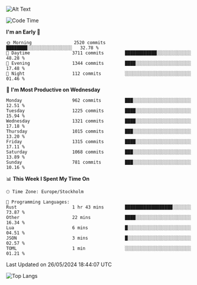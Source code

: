 ![Alt Text](https://media.tenor.com/3Gehha8RO-sAAAAC/goose-dance.gif)

<!--START_SECTION:waka-->
![Code Time](http://img.shields.io/badge/Code%20Time-157%20hrs%2040%20mins-blue)

**I'm an Early 🐤** 

```text
🌞 Morning                2520 commits        ████████░░░░░░░░░░░░░░░░░   32.78 % 
🌆 Daytime                3711 commits        ████████████░░░░░░░░░░░░░   48.28 % 
🌃 Evening                1344 commits        ████░░░░░░░░░░░░░░░░░░░░░   17.48 % 
🌙 Night                  112 commits         ░░░░░░░░░░░░░░░░░░░░░░░░░   01.46 % 
```
📅 **I'm Most Productive on Wednesday** 

```text
Monday                   962 commits         ███░░░░░░░░░░░░░░░░░░░░░░   12.51 % 
Tuesday                  1225 commits        ████░░░░░░░░░░░░░░░░░░░░░   15.94 % 
Wednesday                1321 commits        ████░░░░░░░░░░░░░░░░░░░░░   17.18 % 
Thursday                 1015 commits        ███░░░░░░░░░░░░░░░░░░░░░░   13.20 % 
Friday                   1315 commits        ████░░░░░░░░░░░░░░░░░░░░░   17.11 % 
Saturday                 1068 commits        ███░░░░░░░░░░░░░░░░░░░░░░   13.89 % 
Sunday                   781 commits         ███░░░░░░░░░░░░░░░░░░░░░░   10.16 % 
```


📊 **This Week I Spent My Time On** 

```text
🕑︎ Time Zone: Europe/Stockholm

💬 Programming Languages: 
Rust                     1 hr 43 mins        ██████████████████░░░░░░░   73.87 % 
Other                    22 mins             ████░░░░░░░░░░░░░░░░░░░░░   16.34 % 
Lua                      6 mins              █░░░░░░░░░░░░░░░░░░░░░░░░   04.51 % 
JSON                     3 mins              █░░░░░░░░░░░░░░░░░░░░░░░░   02.57 % 
TOML                     1 min               ░░░░░░░░░░░░░░░░░░░░░░░░░   01.21 % 
```


 Last Updated on 26/05/2024 18:44:07 UTC
<!--END_SECTION:waka-->

![Top Langs](https://github-readme-stats-rose-phi.vercel.app/api/top-langs/?username=jxncted\&layout=compact&hide=c,assembly,jupyter%20notebook)

